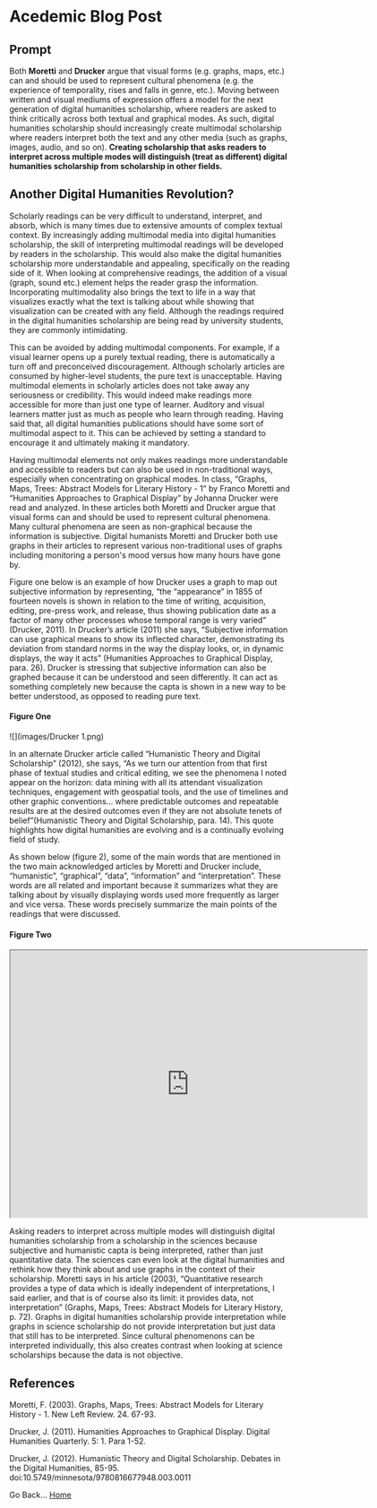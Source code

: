 <h1>Acedemic Blog Post</h1>

<h2>Prompt</h2>
Both <b>Moretti</b> and <b>Drucker</b> argue that visual forms (e.g. graphs, maps, etc.) can and should be used to represent cultural phenomena (e.g. the experience of temporality, rises and falls in genre, etc.). Moving between written and visual mediums of expression offers a model for the next generation of digital humanities scholarship, where readers are asked to think critically across both textual and graphical modes. As such, digital humanities scholarship should increasingly create multimodal scholarship where readers interpret both the text and any other media (such as graphs, images, audio, and so on). <b>Creating scholarship that asks readers to interpret across multiple modes will distinguish (treat as different) digital humanities scholarship from scholarship in other fields.</b> 

<h2>Another Digital Humanities Revolution?</h2>
<!-- Intro -->
<p>Scholarly readings can be very difficult to understand, interpret, and absorb, which is many times due to extensive amounts of complex textual context. By increasingly adding multimodal media into digital humanities scholarship, the skill of interpreting multimodal readings will be developed by readers in the scholarship. This would also make the digital humanities scholarship more understandable and appealing, specifically on the reading side of it. When looking at comprehensive readings, the addition of a visual (graph, sound etc.)  element helps the reader grasp the information. Incorporating multimodality also brings the text to life in a way that visualizes exactly what the text is talking about while showing that visualization can be created with any field. Although the readings required in the digital humanities scholarship are being read by university students, they are commonly intimidating. </p>

<p>This can be avoided by adding multimodal components. For example, if a visual learner opens up a purely textual reading, there is automatically a turn off and preconceived discouragement. Although scholarly articles are consumed by higher-level students, the pure text is unacceptable. Having multimodal elements in scholarly articles does not take away any seriousness or credibility. This would indeed make readings more accessible for more than just one type of learner. Auditory and visual learners matter just as much as people who learn through reading. Having said that, all digital humanities publications should have some sort of multimodal aspect to it. This can be achieved by setting a standard to encourage it and ultimately making it mandatory. </p>

<!-- Morretti & Drucker -->
<p>Having multimodal elements not only makes readings more understandable and accessible to readers but can also be used in non-traditional ways, especially when concentrating on graphical modes. In class, “Graphs, Maps, Trees: Abstract Models for Literary History - 1” by Franco Moretti and “Humanities Approaches to Graphical Display” by Johanna Drucker were read and analyzed. In these articles both Moretti and Drucker argue that visual forms can and should be used to represent cultural phenomena. Many cultural phenomena are seen as non-graphical because the information is subjective. Digital humanists Moretti and Drucker both use graphs in their articles to represent various non-traditional uses of graphs including monitoring a person's mood versus how many hours have gone by. </p>

<p>Figure one below is an example of how Drucker uses a graph to map out subjective information by representing, “the “appearance” in 1855 of fourteen novels is shown in relation to the time of writing, acquisition, editing, pre-press work, and release, thus showing publication date as a factor of many other processes whose temporal range is very varied” (Drucker, 2011). In Drucker’s article (2011) she says, “Subjective information can use graphical means to show its inflected character, demonstrating its deviation from standard norms in the way the display looks, or, in dynamic displays, the way it acts” (Humanities Approaches to Graphical Display, para. 26). Drucker is stressing that subjective information can also be graphed because it can be understood and seen differently. It can act as something completely new because the capta is shown in a new way to be better understood, as opposed to reading pure text.</p>

<h4>Figure One</h4>
![](images/Drucker 1.png)

<!-- Voyant -->
<p>In an alternate Drucker article called “Humanistic Theory and Digital Scholarship” (2012), she says, “As we turn our attention from that first phase of textual studies and critical editing, we see the phenomena I noted appear on the horizon: data mining with all its attendant visualization techniques, engagement with geospatial tools, and the use of timelines and other graphic conventions... where predictable outcomes and repeatable results are at the desired outcomes even if they are not absolute tenets of belief”(Humanistic Theory and Digital Scholarship, para. 14).  This quote highlights how digital humanities are evolving and is a continually evolving field of study. </p>

<p>As shown below (figure 2), some of the main words that are mentioned in the two main acknowledged articles by Moretti and Drucker include, “humanistic”, “graphical”, “data”, “information” and “interpretation”. These words are all related and important because it summarizes what they are talking about by visually displaying words used more frequently as larger and vice versa. These words precisely summarize the main points of the readings that were discussed.  </P>

<h4>Figure Two</h4>
<!--	Exported from Voyant Tools (voyant-tools.org).
The iframe src attribute below uses a relative protocol to better function with both
http and https sites, but if you're embedding this into a local web page (file protocol)
you should add an explicit protocol (https if you're using voyant-tools.org, otherwise
it depends on this server.
Feel free to change the height and width values or other styling below: -->
<iframe style='width: 637px; height: 477px;' src='https://voyant-tools.org/tool/Cirrus/?visible=35&corpus=5ef49eef5dd42c75f80f6336a240f1fa'></iframe>

<!-- DM versus Other feilds -->
<p>Asking readers to interpret across multiple modes will distinguish digital humanities scholarship from a scholarship in the sciences because subjective and humanistic capta is being interpreted, rather than just quantitative data. The sciences can even look at the digital humanities and rethink how they think about and use graphs in the context of their scholarship. Moretti says in his article (2003), “Quantitative research provides a type of data which is ideally independent of interpretations, I said earlier, and that is of course also its limit: it provides data, not interpretation” (Graphs, Maps, Trees: Abstract Models for Literary History, p. 72). Graphs in digital humanities scholarship provide interpretation while graphs in science scholarship do not provide interpretation but just data that still has to be interpreted. Since cultural phenomenons can be interpreted individually, this also creates contrast when looking at science scholarships because the data is not objective. </p>

<h2>References</h2>
Moretti, F. (2003). Graphs, Maps, Trees: Abstract Models for Literary History - 1. New Left Review. 24. 67-93. 

Drucker, J. (2011). Humanities Approaches to Graphical Display. Digital Humanities Quarterly. 5: 1. Para 1-52.

Drucker, J. (2012). Humanistic Theory and Digital Scholarship. Debates in the Digital Humanities, 85-95. doi:10.5749/minnesota/9780816677948.003.0011

Go Back... [Home](README.md)
